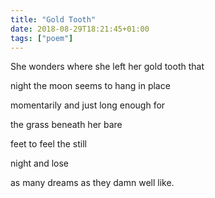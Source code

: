```yaml
---
title: "Gold Tooth"
date: 2018-08-29T18:21:45+01:00
tags: ["poem"]
---
```

She wonders where she left her gold tooth that

night the moon seems to hang in place

momentarily and just long enough for

the grass beneath her bare

feet to feel the still

night and lose

as many dreams as they damn well like.
